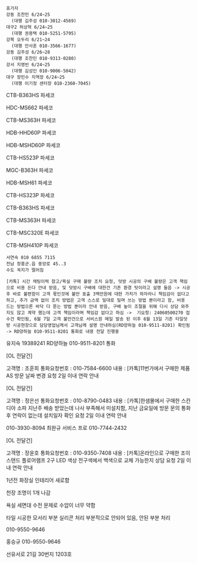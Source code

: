 ```
휴가자
강동 조찬민 6/24~25
  (대행 김주성 010-3012-4569)
대구2 허상혁 6/24~25
  (대행 권용택 010-5251-5795)
강북 오두리 6/21~24
  (대행 안사훈 010-3566-1677)
강동 김주성 6/26~28
  (대행 조찬민 010-9313-0280)
강서 지영빈 6/24~25
  (대행 김성인 010-9006-5042)
대구 장민수 지역장 6/24~25
  (대행 이기정 센터장 010-2360-7045)
```

CTB-B363HS 파세코 

HDC-MS662 파세코

CTB-MS363H 파세코

HDB-HHD60P 파세코

HDB-MSHD60P 파세코

CTB-HS523P 파세코

MGC-B363H 파세코

HDB-MSH61 파세코

CTB-HS323P 파세코

CTB-B363HS 파세코

CTB-MS363H 파세코

CTB-MSC320E 파세코

CTB-MSH410P 파세코

```
서연숙 010 6855 7115 
전남 장흥군.읍 중앙로 45..3 
수도 꼭지가 떨어짐
```


```
[카톡] 시간 채팅이력 참고/욕실 구매 불량 조치 요청, 덧방 시공의 구배 불량은 고객 책임으로 비용 든다 안내 받음, 및 덧방시 구배에 대한건 기존 환경 탓이라고 설명 들음 -> 시공 후 바로 불편함이 고객 몫인것에 불만 표출 3백만원에 대한 가치가 하자라니 책임감이 없다고 하고, 추가 금액 없이 조치 방법은 고객 스스로 밀대로 밀며 쓰는 방법 뿐이라고 함, 비용 드는 방법으론 바닥 다 뜯는 방법 뿐이라 안내 받음, 구배 높이 조절을 위해 다시 상담 와주지도 않고 계약 했는데 고객 책임이라며 책임감 없다고 하심 ->  기요청: 24060500270 접수건 확인됨, 6월 7일 고객 불만건으로 서비스원 메일 발송 된 이후 6월 13일 기존 타일덧방 시공현장으로 담당영업님께서 고객님께 설명 안내하심(RD양하늘 010-9511-8201) 확인됨 -> RD양하늘 010-9511-8201 통화로 내용 전달 진행중
```


유지숙 19389241
RD양하늘 010-9511-8201 통화 

[OL 전달건]

고객명 : 조훈희
통화요청번호 : 010-7584-6600
내용 : [카톡]11번가에서 구매한 제품 AS 방문 날짜 변경 요청
2일 이내 연락 안내


[OL 전달건]

고객명 : 정은선
통화요청번호 : 010-8790-0483
내용 : [카톡]한샘몰에서 구매한 스칸디아 소파 지난주 배송 받았는데 나사 부족해서 미설치함, 지난 금요일에 방문 문의 통화 후 연락이 없는데 설치일자 확인 요청
2일 이내 연락 안내


010-3930-8094
최완규 서비스 프로 010-7744-2432

[OL 전달건]

고객명 : 장윤호
통화요청번호 : 010-9350-7408
내용 : [카톡]온라인으로 구매한 조이스탠드 플로어램프 2구 LED 색상 전구색에서 백색으로 교체 가능한지 상담 요청
2일 이내 연락 안내



1년전 화장실 인테리어 새로함

천장 조명이 1개 나감

욕실 세면대 수전 문제로 수압이 너무 약함

타일 시공한 모서리 부분 실리콘 처리 부분적으로 안되어 있음, 안된 부분 처리


010-9550-9646

홍승규 010-9550-9646

선유서로 21길 30번지 1203호